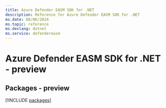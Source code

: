 ```yaml
---
title: Azure Defender EASM SDK for .NET
description: Reference for Azure Defender EASM SDK for .NET
ms.date: 08/06/2024
ms.topic: reference
ms.devlang: dotnet
ms.service: defendereasm
---
```

# Azure Defender EASM SDK for .NET - preview
## Packages - preview
[!INCLUDE [packages](defender-easm-index.md)]